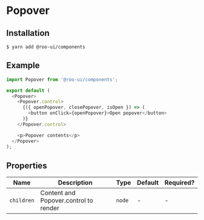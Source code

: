 # Popover

<!-- STORY -->

## Installation

```shell
$ yarn add @roo-ui/components
```

## Example

```js
import Popover from '@roo-ui/components';

export default (
  <Popover>
    <Popover.control>
      {({ openPopover, closePopover, isOpen }) => (
        <button onClick={openPopover}>Open popover</button>
      )}
    </Popover.control>

    <p>Popover contents</p>
  </Popover>
);
```

## Properties

| Name       | Description                           | Type   | Default | Required? |
|------------|---------------------------------------|--------|---------|-----------|
| `children` | Content and Popover.control to render | `node` | -       | -         |

